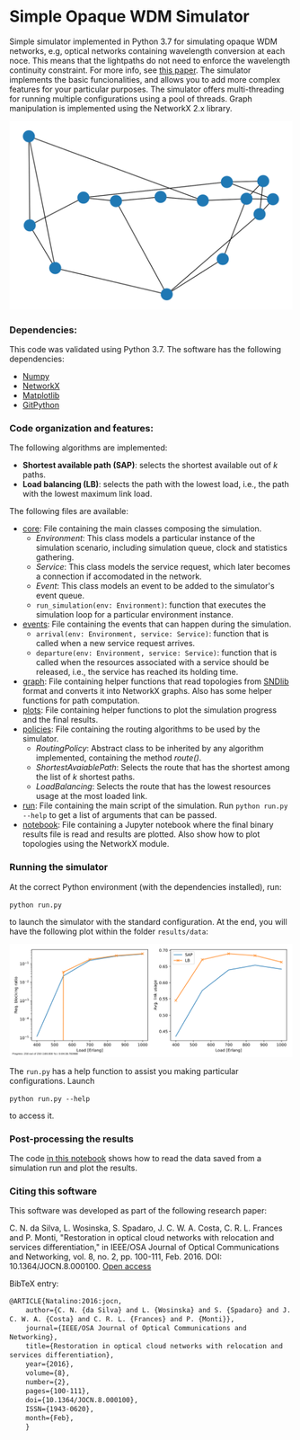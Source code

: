 # Simple Opaque WDM Simulator

Simple simulator implemented in Python 3.7 for simulating opaque WDM networks, e.g, optical networks containing wavelength conversion at each noce.
This means that the lightpaths do not need to enforce the wavelength continuity constraint.
For more info, see [this paper](https://ieeexplore.ieee.org/abstract/document/767791).
The simulator implements the basic funcionalities, and allows you to add more complex features for your particular purposes.
The simulator offers multi-threading for running multiple configurations using a pool of threads.
Graph manipulation is implemented using the NetworkX 2.x library.

<p align="center">
  <img src="./results/data/topology_nobel-us.svg" alt="Example of topology"/>
</p>

### Dependencies:

This code was validated using Python 3.7. The software has the following dependencies:

- [Numpy](https://numpy.org/)
- [NetworkX](https://networkx.github.io/)
- [Matplotlib](https://matplotlib.org/)
- [GitPython](https://gitpython.readthedocs.io/en/stable/)

### Code organization and features:

The following algorithms are implemented:
- **Shortest available path (SAP)**: selects the shortest available out of *k* paths.
- **Load balancing (LB)**: selects the path with the lowest load, i.e., the path with the lowest maximum link load.

The following files are available:

- [core](./core.py): File containing the main classes composing the simulation.
    - *Environment*: This class models a particular instance of the simulation scenario, including simulation queue, clock and statistics gathering.
    - *Service*: This class models the service request, which later becomes a connection if accomodated in the network.
    - *Event*: This class models an event to be added to the simulator's event queue.
    - ```run_simulation(env: Environment)```: function that executes the simulation loop for a particular environment instance.
- [events](./events.py): File containing the events that can happen during the simulation.
    - ```arrival(env: Environment, service: Service)```: function that is called when a new service request arrives.
    - ```departure(env: Environment, service: Service)```: function that is called when the resources associated with a service should be released, i.e., the service has reached its holding time.
- [graph](./graph.py): File containing helper functions that read topologies from [SNDlib](http://sndlib.zib.de/) format and converts it into NetworkX graphs. Also has some helper functions for path computation.
- [plots](./plots.py): File containing helper functions to plot the simulation progress and the final results.
- [policies](./policies.py): File containing the routing algorithms to be used by the simulator.
    - *RoutingPolicy*: Abstract class to be inherited by any algorithm implemented, containing the method *route()*.
    - *ShortestAvaiablePath*: Selects the route that has the shortest among the list of *k* shortest paths.
    - *LoadBalancing*: Selects the route that has the lowest resources usage at the most loaded link.
- [run](./run.py): File containing the main script of the simulation. Run `python run.py --help` to get a list of arguments that can be passed.
- [notebook](reading-results.ipynb): File containing a Jupyter notebook where the final binary results file is read and results are plotted. Also show how to plot topologies using the NetworkX module.

### Running the simulator

At the correct Python environment (with the dependencies installed), run:

`python run.py`

to launch the simulator with the standard configuration. At the end, you will have the following plot within the folder `results/data`:

![Final results](results/data/final_results.svg)

The `run.py` has a help function to assist you making particular configurations. Launch

`python run.py --help`

to access it.

### Post-processing the results

The code <a href='./reading-results.ipynb'>in this notebook</a> shows how to read the data saved from a simulation run and plot the results.

### Citing this software

This software was developed as part of the following research paper:

C. N. da Silva, L. Wosinska, S. Spadaro, J. C. W. A. Costa, C. R. L. Frances and P. Monti, "Restoration in optical cloud networks with relocation and services differentiation," in IEEE/OSA Journal of Optical Communications and Networking, vol. 8, no. 2, pp. 100-111, Feb. 2016. DOI: 10.1364/JOCN.8.000100. [Open access](http://www.diva-portal.org/smash/record.jsf?pid=diva2%3A925332&dswid=-6552)

BibTeX entry:

~~~~
@ARTICLE{Natalino:2016:jocn,
    author={C. N. {da Silva} and L. {Wosinska} and S. {Spadaro} and J. C. W. A. {Costa} and C. R. L. {Frances} and P. {Monti}},
    journal={IEEE/OSA Journal of Optical Communications and Networking},
    title={Restoration in optical cloud networks with relocation and services differentiation},
    year={2016},
    volume={8},
    number={2},
    pages={100-111},
    doi={10.1364/JOCN.8.000100},
    ISSN={1943-0620},
    month={Feb},
    }
~~~~
